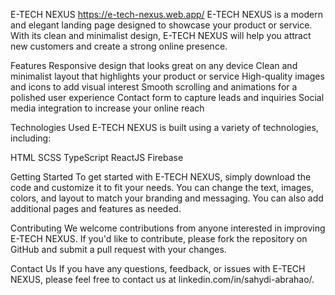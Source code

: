 E-TECH NEXUS https://e-tech-nexus.web.app/
E-TECH NEXUS is a modern and elegant landing page designed to showcase your product or service. With its clean and minimalist design, E-TECH NEXUS will help you attract new customers and create a strong online presence.

Features
Responsive design that looks great on any device
Clean and minimalist layout that highlights your product or service
High-quality images and icons to add visual interest
Smooth scrolling and animations for a polished user experience
Contact form to capture leads and inquiries
Social media integration to increase your online reach

Technologies Used
E-TECH NEXUS is built using a variety of technologies, including:

HTML
SCSS
TypeScript
ReactJS
Firebase

Getting Started
To get started with E-TECH NEXUS, simply download the code and customize it to fit your needs. You can change the text, images, colors, and layout to match your branding and messaging. You can also add additional pages and features as needed.

Contributing
We welcome contributions from anyone interested in improving E-TECH NEXUS. If you'd like to contribute, please fork the repository on GitHub and submit a pull request with your changes.

Contact Us
If you have any questions, feedback, or issues with E-TECH NEXUS, please feel free to contact us at linkedin.com/in/sahydi-abrahao/.
